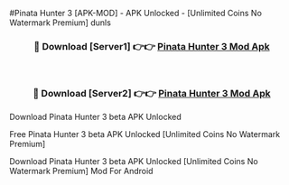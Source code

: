 #Pinata Hunter 3 [APK-MOD] - APK Unlocked - [Unlimited Coins No Watermark Premium] dunls



<div align="center">

<h3>🔴 Download [Server1] 👉👉 <a href="https://momento.my/?title=Pinata_Hunter_3">Pinata Hunter 3 Mod Apk</a></h3><br>

<h3>🔴 Download [Server2] 👉👉 <a href="https://momento.my/?title=Pinata_Hunter_3">Pinata Hunter 3 Mod Apk</a></h3>
</div>



Download Pinata Hunter 3 beta APK Unlocked

Free Pinata Hunter 3 beta APK Unlocked [Unlimited Coins No Watermark Premium]

Download Pinata Hunter 3 beta APK Unlocked [Unlimited Coins No Watermark Premium] Mod For Android
